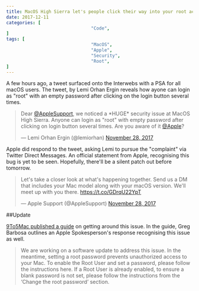 ```yaml
---
title: MacOS High Sierra let's people click their way into your root account
date: 2017-12-11
categories: [
								"Code",
]
tags: [
								"MacOS",
								"Apple",
								"Security",
								"Root",
]
---
```

A few hours ago, a tweet surfaced onto the Interwebs with a PSA for all macOS users. The tweet, by Lemi Orhan Ergin reveals how ayone can login as "root" with an empty password after clicking on the login button several times.

<blockquote class="twitter-tweet"><p lang="en" dir="ltr">Dear <a href="https://twitter.com/AppleSupport?ref_src=twsrc%5Etfw">@AppleSupport</a>, we noticed a *HUGE* security issue at MacOS High Sierra. Anyone can login as &quot;root&quot; with empty password after clicking on login button several times. Are you aware of it <a href="https://twitter.com/Apple?ref_src=twsrc%5Etfw">@Apple</a>?</p>&mdash; Lemi Orhan Ergin (@lemiorhan) <a href="https://twitter.com/lemiorhan/status/935578694541770752?ref_src=twsrc%5Etfw">November 28, 2017</a></blockquote> <script async src="https://platform.twitter.com/widgets.js" charset="utf-8"></script>

Apple did respond to the tweet, asking Lemi to pursue the "complaint" via Twitter Direct Messages. An official statement from Apple, recognising this bug is yet to be seen. Hopefully, there'll be a silent patch out before tomorrow.

<blockquote class="twitter-tweet"><p lang="en" dir="ltr">Let&#39;s take a closer look at what&#39;s happening together. Send us a DM that includes your Mac model along with your macOS version. We&#39;ll meet up with you there. <a href="https://t.co/GDrqU22YpT">https://t.co/GDrqU22YpT</a></p>&mdash; Apple Support (@AppleSupport) <a href="https://twitter.com/AppleSupport/status/935605599328497664?ref_src=twsrc%5Etfw">November 28, 2017</a></blockquote> <script async src="https://platform.twitter.com/widgets.js" charset="utf-8"></script>

##Update

[9To5Mac published a guide](https://9to5mac.com/2017/11/28/how-to-set-root-password/) on getting around this issue. In the guide, Greg Barbosa outlines an Apple Spokesperson's response recognising this issue as well.

>We are working on a software update to address this issue. In the meantime, setting a root password prevents unauthorized access to your Mac. To enable the Root User and set a password, please follow the instructions here. If a Root User is already enabled, to ensure a blank password is not set, please follow the instructions from the ‘Change the root password’ section.[]()
